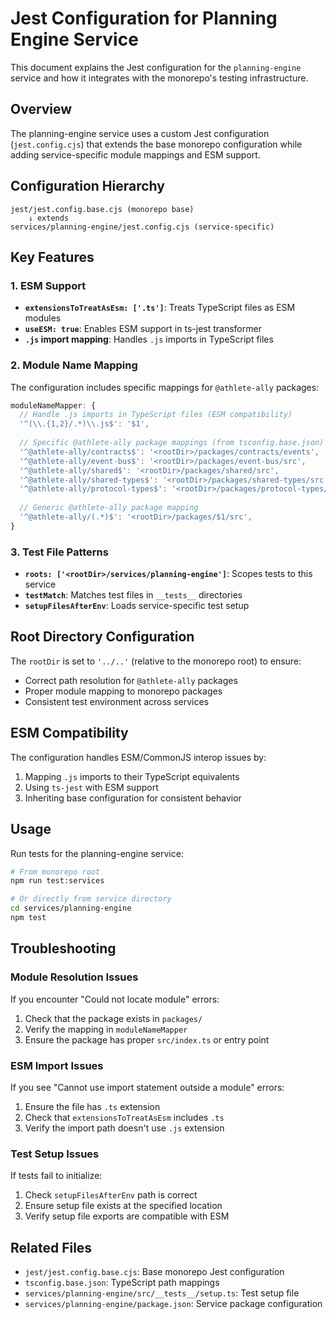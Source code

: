 # Jest Configuration for Planning Engine Service

This document explains the Jest configuration for the `planning-engine` service and how it integrates with the monorepo's testing infrastructure.

## Overview

The planning-engine service uses a custom Jest configuration (`jest.config.cjs`) that extends the base monorepo configuration while adding service-specific module mappings and ESM support.

## Configuration Hierarchy

```
jest/jest.config.base.cjs (monorepo base)
    ↓ extends
services/planning-engine/jest.config.cjs (service-specific)
```

## Key Features

### 1. ESM Support
- **`extensionsToTreatAsEsm: ['.ts']`**: Treats TypeScript files as ESM modules
- **`useESM: true`**: Enables ESM support in ts-jest transformer
- **`.js` import mapping**: Handles `.js` imports in TypeScript files

### 2. Module Name Mapping
The configuration includes specific mappings for `@athlete-ally` packages:

```javascript
moduleNameMapper: {
  // Handle .js imports in TypeScript files (ESM compatibility)
  '^(\\.{1,2}/.*)\\.js$': '$1',
  
  // Specific @athlete-ally package mappings (from tsconfig.base.json)
  '^@athlete-ally/contracts$': '<rootDir>/packages/contracts/events',
  '^@athlete-ally/event-bus$': '<rootDir>/packages/event-bus/src',
  '^@athlete-ally/shared$': '<rootDir>/packages/shared/src',
  '^@athlete-ally/shared-types$': '<rootDir>/packages/shared-types/src',
  '^@athlete-ally/protocol-types$': '<rootDir>/packages/protocol-types/src',
  
  // Generic @athlete-ally package mapping
  '^@athlete-ally/(.*)$': '<rootDir>/packages/$1/src',
}
```

### 3. Test File Patterns
- **`roots: ['<rootDir>/services/planning-engine']`**: Scopes tests to this service
- **`testMatch`**: Matches test files in `__tests__` directories
- **`setupFilesAfterEnv`**: Loads service-specific test setup

## Root Directory Configuration

The `rootDir` is set to `'../..'` (relative to the monorepo root) to ensure:
- Correct path resolution for `@athlete-ally` packages
- Proper module mapping to monorepo packages
- Consistent test environment across services

## ESM Compatibility

The configuration handles ESM/CommonJS interop issues by:
1. Mapping `.js` imports to their TypeScript equivalents
2. Using `ts-jest` with ESM support
3. Inheriting base configuration for consistent behavior

## Usage

Run tests for the planning-engine service:

```bash
# From monorepo root
npm run test:services

# Or directly from service directory
cd services/planning-engine
npm test
```

## Troubleshooting

### Module Resolution Issues
If you encounter "Could not locate module" errors:
1. Check that the package exists in `packages/`
2. Verify the mapping in `moduleNameMapper`
3. Ensure the package has proper `src/index.ts` or entry point

### ESM Import Issues
If you see "Cannot use import statement outside a module" errors:
1. Ensure the file has `.ts` extension
2. Check that `extensionsToTreatAsEsm` includes `.ts`
3. Verify the import path doesn't use `.js` extension

### Test Setup Issues
If tests fail to initialize:
1. Check `setupFilesAfterEnv` path is correct
2. Ensure setup file exists at the specified location
3. Verify setup file exports are compatible with ESM

## Related Files

- `jest/jest.config.base.cjs`: Base monorepo Jest configuration
- `tsconfig.base.json`: TypeScript path mappings
- `services/planning-engine/src/__tests__/setup.ts`: Test setup file
- `services/planning-engine/package.json`: Service package configuration
